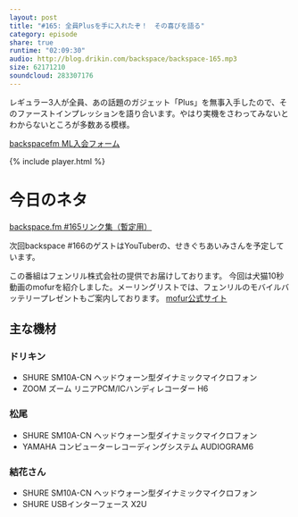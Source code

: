 ```yaml
---
layout: post
title: "#165: 全員Plusを手に入れたぞ！　その喜びを語る"
category: episode
share: true
runtime: "02:09:30"
audio: http://blog.drikin.com/backspace/backspace-165.mp3
size: 62171210
soundcloud: 283307176
---
```


レギュラー3人が全員、あの話題のガジェット「Plus」を無事入手したので、そのファーストインプレッションを語り合います。やはり実機をさわってみないとわからないところが多数ある模様。

[backspacefm ML入会フォーム](http://backspace.us11.list-manage.com/subscribe?u=09c933bd3997c1d16dbed156a&id=84b6529b91)

{% include player.html %}

# 今日のネタ

[backspace.fm #165リンク集（暫定用）](https://blog.backspace.fm/backspace-fm-165%E3%83%AA%E3%83%B3%E3%82%AF%E9%9B%86-%E6%9A%AB%E5%AE%9A%E7%94%A8-fa0846ff76ea#.fu71h9spo)

次回backspace #166のゲストはYouTuberの、せきぐちあいみさんを予定しています。

この番組はフェンリル株式会社の提供でお届けしております。
今回は犬猫10秒動画のmofurを紹介しました。メーリングリストでは、フェンリルのモバイルバッテリープレゼントもご案内しております。
[mofur公式サイト](https://mofur.tv/)


## 主な機材

### ドリキン

* SHURE  SM10A-CN ヘッドウォーン型ダイナミックマイクロフォン
* ZOOM ズーム リニアPCM/ICハンディレコーダー H6

### 松尾

* SHURE  SM10A-CN ヘッドウォーン型ダイナミックマイクロフォン
* YAMAHA コンピューターレコーディングシステム AUDIOGRAM6

### 結花さん

* SHURE SM10A-CN ヘッドウォーン型ダイナミックマイクロフォン
* SHURE USBインターフェース X2U
